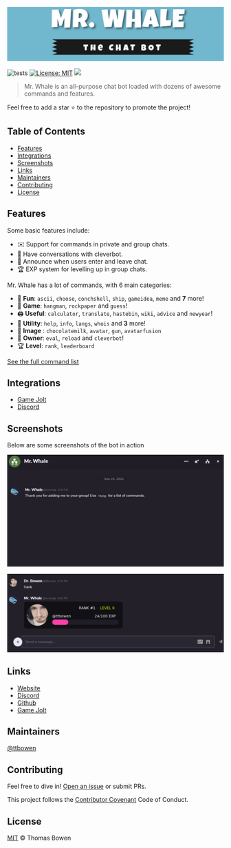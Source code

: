 ![Mr. Whale](images/logo.png)

![tests](https://github.com/mrwhale-io/mrwhale/workflows/tests/badge.svg)
[![License: MIT](https://img.shields.io/badge/License-MIT-yellow.svg)](https://opensource.org/licenses/MIT)
[![](https://img.shields.io/discord/773335253032501278.svg?logo=discord&colorB=7289DA)](https://discord.gg/wjBnkR4AUZ)

> Mr. Whale is an all-purpose chat bot loaded with dozens of awesome commands and features.

Feel free to add a star ⭐ to the repository to promote the project!

## Table of Contents

- [Features](#features)
- [Integrations](#integrations)
- [Screenshots](#screenshots)
- [Links](#links)
- [Maintainers](#maintainers)
- [Contributing](#contributing)
- [License](#license)

## Features

Some basic features include:

- ✉️ Support for commands in private and group chats.
- 🤖 Have conversations with cleverbot.
- 📣 Announce when users enter and leave chat.
- 🏆 EXP system for levelling up in group chats.

Mr. Whale has a lot of commands, with 6 main categories:

- 👻 **Fun**: `ascii`, `choose`, `conchshell`, `ship`, `gameidea`, `meme` and **7** more!
- 🎲 **Game**: `hangman`, `rockpaper` and `guess`!
- 🖨️ **Useful**: `calculator`, `translate`, `hastebin`, `wiki`, `advice` and `newyear`!
- 🔧 **Utility**: `help`, `info`, `langs`, `whois` and **3** more!
- 🎨 **Image** : `chocolatemilk`, `avatar`, `gun`, `avatarfusion`
- 👑 **Owner**: `eval`, `reload` and `cleverbot`!
- 🏆 **Level**: `rank`, `leaderboard`

[See the full command list](https://www.mrwhale.io/docs/commands)

## Integrations

- [Game Jolt](https://github.com/mrwhale-io/mrwhale/tree/discord/packages/mrwhale-gamejolt)
- [Discord](https://github.com/mrwhale-io/mrwhale/tree/discord/packages/mrwhale-discord)

## Screenshots

Below are some screenshots of the bot in action

![Mr. Whale](images/screenshot.gif)

![Mr. Whale](images/screenshot2.png)

## Links

- [Website](https://www.mrwhale.io/)
- [Discord](https://discord.gg/wjBnkR4AUZ)
- [Github](https://github.com/mrwhale-io/mrwhale/)
- [Game Jolt](https://gamejolt.com/@mrwhale)

## Maintainers

[@ttbowen](https://github.com/ttbowen)

## Contributing

Feel free to dive in! [Open an issue](https://github.com/mrwhale-io/mrwhale/issues/new) or submit PRs.

This project follows the [Contributor Covenant](http://contributor-covenant.org/version/1/3/0/) Code of Conduct.

## License

[MIT](LICENSE) © Thomas Bowen
